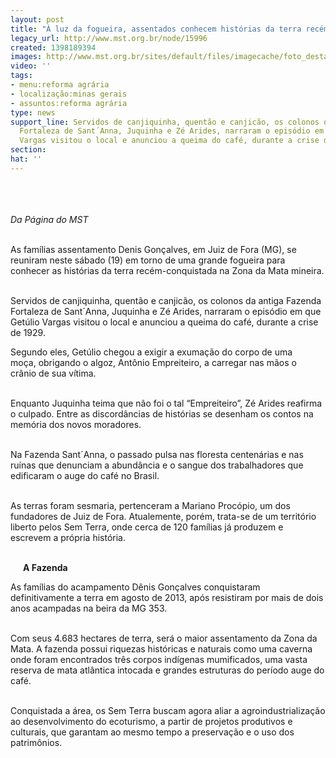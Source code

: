 ```yaml
---
layout: post
title: "À luz da fogueira, assentados conhecem histórias da terra recém-conquistada"
legacy_url: http://www.mst.org.br/node/15996
created: 1398189394
images: http://www.mst.org.br/sites/default/files/imagecache/foto_destaque/contadores!.jpg
video: ''
tags:
- menu:reforma agrária
- localização:minas gerais
- assuntos:reforma agrária
type: news
support_line: Servidos de canjiquinha, quentão e canjicão, os colonos da antiga Fazenda
  Fortaleza de Sant´Anna, Juquinha e Zé Arides, narraram o episódio em que Getúlio
  Vargas visitou o local e anunciou a queima do café, durante a crise de 1929.
section: 
hat: ''
---
```

<p><img style="margin: 10px;" src="http://www.mst.org.br/sites/default/files/contadores.jpg" alt=""></p><p><em><br>Da Página do MST<br></em></p><p><br>As famílias assentamento Denis Gonçalves, em Juiz de Fora (MG), se reuniram neste sábado (19) em torno de uma grande fogueira para conhecer as histórias da terra recém-conquistada na Zona da Mata mineira.</p><p><br>Servidos de canjiquinha, quentão e canjicão, os colonos da antiga Fazenda Fortaleza de Sant´Anna, Juquinha e Zé Arides, narraram o episódio em que Getúlio Vargas visitou o local e anunciou a queima do café, durante a crise de 1929.&nbsp;</p><p><img style="margin: 10px; float: right;" src="http://www.mst.org.br/sites/default/files/seu%20juquinha%20%285%20de%201%29.jpg" alt=""></p><p>Segundo eles, Getúlio chegou a exigir a exumação do corpo de uma moça, obrigando o algoz, Antônio Empreiteiro, a carregar nas mãos o crânio de sua vítima.&nbsp;</p><p><br>Enquanto Juquinha teima que não foi o tal “Empreiteiro”, Zé Arides reafirma o culpado. Entre as discordâncias de histórias se desenham os contos na memória dos novos moradores.</p><p><br>Na Fazenda Sant´Anna, o passado pulsa nas floresta centenárias e nas ruínas que denunciam a abundância e o sangue dos trabalhadores que edificaram o auge do café no Brasil.&nbsp;</p><p><br>As terras foram sesmaria, pertenceram a Mariano Procópio, um dos fundadores de Juiz de Fora. Atualemente, porém, trata-se de um território liberto pelos Sem Terra, onde cerca de 120 famílias já produzem e escrevem a própria história.</p><p><strong><img style="margin: 10px; float: left;" src="http://www.mst.org.br/sites/default/files/fogueira%20%285%20de%201%29.jpg" alt=""><br>A Fazenda</strong></p><p>As famílias do acampamento Dênis Gonçalves conquistaram definitivamente a terra em agosto de 2013, após resistiram por mais de dois anos acampadas na beira da MG 353.</p><p><br>Com seus 4.683 hectares de terra, será o maior assentamento da Zona da Mata. A fazenda possui riquezas históricas e naturais como uma caverna onde foram encontrados três corpos indígenas mumificados, uma vasta reserva de mata atlântica intocada e grandes estruturas do período auge do café.</p><p><br>Conquistada a área, os Sem Terra buscam agora aliar a agroindustrialização ao desenvolvimento do ecoturismo, a partir de projetos produtivos e culturais, que garantam ao mesmo tempo a preservação e o uso dos patrimônios.</p><p>&nbsp;</p><div>&nbsp;</div>
